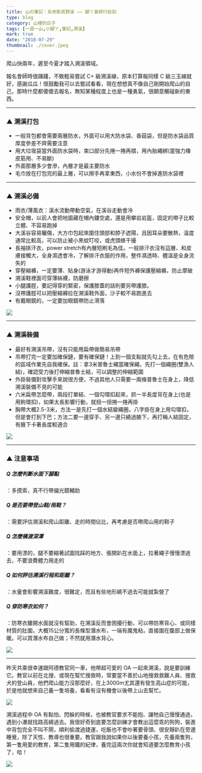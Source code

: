 ```yaml
---
title: 山の筆記｜烏來斯其野溪 —— 腳丫會師行前訓
type: blog
category: 山裡的日子
tags: [一週一山,小腳ㄚ,筆記,溯溪]
mark: true
date: "2018-07-29"
thumbnail: ./cover.jpeg
---
```


爬山快兩年，遲至今夏才踏入溯溪領域。

報名會師時很躊躇，不敢輕易嘗試 C+ 級溯溪線，原本打算報同樣 C 級三玉線就好，感謝瓜瓜！很鼓勵我可以去嘗試看看，現在想想真不像自己剛開始爬山的自己，那時什麼都傻傻去報名，無知某種程度上也是一種勇氣，很願意觸碰新的東西。

---

### ▲ 溯溪打包
* 一般背包都會需要兩層防水，外面可以用大防水袋、香菇袋，但是防水袋品質厚度參差不齊需要注意
* 用大垃圾袋當外面防水袋時，束口部分先捲一捲再摺，用內胎繩綁(當強力橡皮筋用、不易斷)
* 外面那層多少會滲，內層才是最主要防水
* 毛巾放在打包完的最上層，可以擦手再拿東西，小水份不會掉進防水袋裡

---

### ▲ 溯溪必備
* 雨衣/薄風衣：溪水流動帶動空氣，在溪谷走動會冷
* 安全帽，以前人會把地圖藏在帽內鏤空處，還是用攀岩岩盔，固定的帶子比較立體、不容易跑掉
* 大溪谷容易曬傷，大方巾包起來圍住頭部和脖子遮陽，且因耳朵要散熱，溫度通常比較高，可以防止被小黑蚊叮咬，或虎頭蜂干擾
* 長袖排汗衣，power stretch有內層短刷毛為佳。一般排汗衣沒有這層、和皮膚接觸大，全身濕透會冷，了解排汗衣服的作用，整件濕透時、體溫是全身流失的
* 穿壓縮褲，一定要薄、貼身(游泳才游得動)再件短外褲保護壓縮褲，防止摩破
* 溯溪鞋裡面可穿薄絲襪，防磨擦
* 小腿護脛，要記得穿的緊密，保護膝蓋的話則要另帶護膝。
* 沒帶護脛可以把壓縮褲拉在溯溪鞋外面，沙子較不易跑進去
* 有戴眼鏡的，一定要加眼鏡帶防止滑落

![](https://i.imgur.com/8gmABdw.jpg)


---

### ▲ 溯溪裝備
* 最好有溯溪吊帶，沒有只能用扁帶做簡易吊帶
* 吊帶打完一定要加確保鏈，要有確保鏈！上到一個支點就先勾上去，在有危險的區域作業先自我確保。註：拿3米普魯士繩當確保繩，先打一個繩圈(雙漁人結)，確認受力後打伸縮普魯士結，可以調整的伸縮範圍
* 外掛裝備對攻擊手來說很方便，不過其他人只需要一兩條普魯士在身上，降低溯溪裝備不見的可能
* 六米扁帶怎麼帶，兩段打單結、一個勾環扣起來，抓一半長度背在身上(也是用鉤環扣)，如果太長影響行動，就扭一扭捲一捲再掛
* 胸帶大概2.5-3米，方法一是先打一個水結變繩圈，八字掛在身上用勾環扣，但是會打到下巴；方法二要一邊穿手、另一邊只繞過腋下，再打稱人結固定，有腋下卡著長度較適合

![](https://i.imgur.com/5deESFh.jpg)


---

### ▲ 注意事項
##### Q 怎麼判斷水面下腳點
：多摸索，真不行帶偏光鏡輔助

##### Q 是否要帶登山鞋/雨鞋？
：需要評估溯溪和爬山距離、走的時間佔比，再考慮是否帶爬山用的鞋子

##### Q 怎麼橫渡深潭
：要用漂的，腿不要縮著試圖找踩的地方、張開趴在水面上，拉著繩子慢慢漂過去，不要浪費體力用走的

##### Q 如何評估溯溪行程和距離？
：水量會影響溯溪難度，很難定，而且有些地形繞不過去可能就紮營了

##### Q 穿防寒衣如何？
：防寒衣離開水面就沒有幫助，在溯溪反而會困擾行動，可以帶防寒背心、或同樣材質的肚圍，大概15公分寬的長條型潛水布，一端有魔鬼粘，直接圍在腹部上做保暖。可以買潛水布自己做；不然就用潛水背心。

![](https://i.imgur.com/0b2aIaw.jpg)

---

昨天共乘很幸運跟阿德教官同一車，他帶超可愛的 OA 一起來溯溪，說是要訓練它。教官以前在北搜、或現在幫忙搜救時，常要當不善於山地搜救救難人員、搜救犬的登山員，他們爬山能力沒那麼好，在上3000m尤其還有發生高山症的可能，於是他就想來自己養一隻培養，看看有沒有機會以後帶上山去幫忙。

![](https://i.imgur.com/ZwhDC9t.jpg)


溯溪過程中 OA 有點怕、閃躲的時候，也被教官要求不能抱、讓牠自己慢慢通過，遇到小瀑就找路高繞過去。我很好奇到底要怎麼訓練才會教出這麼乖的狗狗，裝進中背包完全不叫不鬧，順利偷渡過捷運，吃飯也不會吵著要骨頭、很安靜趴在旁邊睡覺，除了天性、教導也很重要。教官跟我說如果你以後要養小孩，先養兩隻狗，第一隻用愛的教育，第二隻用鐵的紀律，養完這兩次你就會知道要怎麼教育小孩了，哈！

![](https://i.imgur.com/Ejdmeso.jpg)